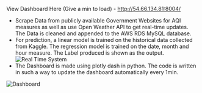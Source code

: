View Dashboard Here (Give a min to load) - http://54.66.134.81:8004/

- Scrape Data from publicly available Government Websites for AQI measures as well as use Open Weather API to get real-time updates. The Data is cleaned and appended to the AWS RDS MySQL database.
- For prediction, a linear model is trained on the historical data collected from Kaggle. The regression model is trained on the date, month and hour measure. The Label produced is shown as the output.
![Real Time System](https://github.com/jaskeerat8/Real-Time-Analytical-Dashboard/assets/32131898/d539eb8d-61be-4881-b952-18697f503269)
- The Dashboard is made using plotly dash in python. The code is written in such a way to update the dashboard automatically every 1min.

![Dashboard](https://github.com/jaskeerat8/Real-Time-Analytical-Dashboard/assets/32131898/91e1696e-f4b2-4baf-afa8-07df7280faa0)

